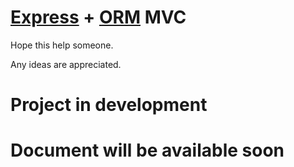 [Express](https://github.com/visionmedia/express) + [ORM](https://github.com/dresende/node-orm2) MVC
===============

Hope this help someone.

Any ideas are appreciated.

Project in development
=======
Document will be available soon
=======
